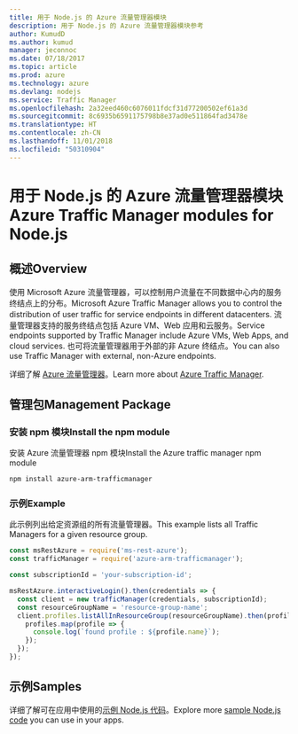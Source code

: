 ```yaml
---
title: 用于 Node.js 的 Azure 流量管理器模块
description: 用于 Node.js 的 Azure 流量管理器模块参考
author: KumudD
ms.author: kumud
manager: jeconnoc
ms.date: 07/18/2017
ms.topic: article
ms.prod: azure
ms.technology: azure
ms.devlang: nodejs
ms.service: Traffic Manager
ms.openlocfilehash: 2a32eed460c6076011fdcf31d77200502ef61a3d
ms.sourcegitcommit: 8c6935b6591175798b8e37ad0e511864fad3478e
ms.translationtype: HT
ms.contentlocale: zh-CN
ms.lasthandoff: 11/01/2018
ms.locfileid: "50310904"
---
```

# <a name="azure-traffic-manager-modules-for-nodejs"></a><span data-ttu-id="633cd-103">用于 Node.js 的 Azure 流量管理器模块</span><span class="sxs-lookup"><span data-stu-id="633cd-103">Azure Traffic Manager modules for Node.js</span></span>

## <a name="overview"></a><span data-ttu-id="633cd-104">概述</span><span class="sxs-lookup"><span data-stu-id="633cd-104">Overview</span></span>

<span data-ttu-id="633cd-105">使用 Microsoft Azure 流量管理器，可以控制用户流量在不同数据中心内的服务终结点上的分布。</span><span class="sxs-lookup"><span data-stu-id="633cd-105">Microsoft Azure Traffic Manager allows you to control the distribution of user traffic for service endpoints in different datacenters.</span></span> <span data-ttu-id="633cd-106">流量管理器支持的服务终结点包括 Azure VM、Web 应用和云服务。</span><span class="sxs-lookup"><span data-stu-id="633cd-106">Service endpoints supported by Traffic Manager include Azure VMs, Web Apps, and cloud services.</span></span> <span data-ttu-id="633cd-107">也可将流量管理器用于外部的非 Azure 终结点。</span><span class="sxs-lookup"><span data-stu-id="633cd-107">You can also use Traffic Manager with external, non-Azure endpoints.</span></span>

<span data-ttu-id="633cd-108">详细了解 [Azure 流量管理器](https://docs.microsoft.com/azure/traffic-manager/traffic-manager-overview)。</span><span class="sxs-lookup"><span data-stu-id="633cd-108">Learn more about [Azure Traffic Manager](https://docs.microsoft.com/azure/traffic-manager/traffic-manager-overview).</span></span>

## <a name="management-package"></a><span data-ttu-id="633cd-109">管理包</span><span class="sxs-lookup"><span data-stu-id="633cd-109">Management Package</span></span>

### <a name="install-the-npm-module"></a><span data-ttu-id="633cd-110">安装 npm 模块</span><span class="sxs-lookup"><span data-stu-id="633cd-110">Install the npm module</span></span>

<span data-ttu-id="633cd-111">安装 Azure 流量管理器 npm 模块</span><span class="sxs-lookup"><span data-stu-id="633cd-111">Install the Azure traffic manager npm module</span></span>

```bash
npm install azure-arm-trafficmanager
```

### <a name="example"></a><span data-ttu-id="633cd-112">示例</span><span class="sxs-lookup"><span data-stu-id="633cd-112">Example</span></span>

<span data-ttu-id="633cd-113">此示例列出给定资源组的所有流量管理器。</span><span class="sxs-lookup"><span data-stu-id="633cd-113">This example lists all Traffic Managers for a given resource group.</span></span>

```javascript
const msRestAzure = require('ms-rest-azure');
const trafficManager = require('azure-arm-trafficmanager');

const subscriptionId = 'your-subscription-id';

msRestAzure.interactiveLogin().then(credentials => {
  const client = new trafficManager(credentials, subscriptionId);
  const resourceGroupName = 'resource-group-name';
  client.profiles.listAllInResourceGroup(resourceGroupName).then(profiles => {
    profiles.map(profile => {
      console.log(`found profile : ${profile.name}`);
    });
  });
});
```

## <a name="samples"></a><span data-ttu-id="633cd-114">示例</span><span class="sxs-lookup"><span data-stu-id="633cd-114">Samples</span></span>

<span data-ttu-id="633cd-115">详细了解可在应用中使用的[示例 Node.js 代码](https://azure.microsoft.com/resources/samples/?platform=nodejs)。</span><span class="sxs-lookup"><span data-stu-id="633cd-115">Explore more [sample Node.js code](https://azure.microsoft.com/resources/samples/?platform=nodejs) you can use in your apps.</span></span>
